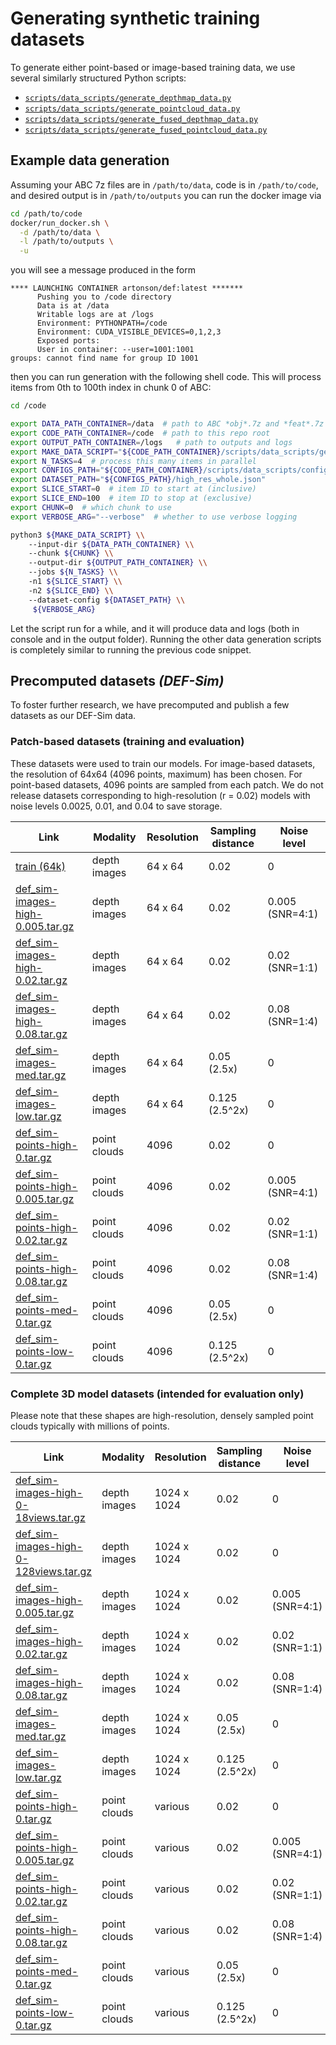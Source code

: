 # Generating synthetic training datasets

To generate either point-based or image-based training data, we use several similarly 
structured Python scripts:
 * [`scripts/data_scripts/generate_depthmap_data.py`](scripts/data_scripts/generate_depthmap_data.py) 
 * [`scripts/data_scripts/generate_pointcloud_data.py`](scripts/data_scripts/generate_pointcloud_data.py) 
* [`scripts/data_scripts/generate_fused_depthmap_data.py`](scripts/data_scripts/generate_fused_depthmap_data.py)
* [`scripts/data_scripts/generate_fused_pointcloud_data.py`](scripts/data_scripts/generate_fused_pointcloud_data.py) 

## Example data generation 

Assuming your ABC 7z files are in `/path/to/data`, 
code is in `/path/to/code`,
and desired output is in `/path/to/outputs`
you can run the docker image via 
```bash
cd /path/to/code
docker/run_docker.sh \
  -d /path/to/data \
  -l /path/to/outputs \
  -u 
```
you will see a message produced in the form
```
**** LAUNCHING CONTAINER artonson/def:latest *******
      Pushing you to /code directory
      Data is at /data
      Writable logs are at /logs
      Environment: PYTHONPATH=/code
      Environment: CUDA_VISIBLE_DEVICES=0,1,2,3
      Exposed ports:
      User in container: --user=1001:1001
groups: cannot find name for group ID 1001
```
then you can run generation with the following shell code. 
This will process items from 0th to 100th index in chunk 0 of ABC:
```bash
cd /code 

export DATA_PATH_CONTAINER=/data  # path to ABC *obj*.7z and *feat*.7z files
export CODE_PATH_CONTAINER=/code  # path to this repo root
export OUTPUT_PATH_CONTAINER=/logs   # path to outputs and logs
export MAKE_DATA_SCRIPT="${CODE_PATH_CONTAINER}/scripts/data_scripts/generate_depthmap_data.py"
export N_TASKS=4  # process this many items in parallel
export CONFIGS_PATH="${CODE_PATH_CONTAINER}/scripts/data_scripts/configs/depthmap_datasets"  # 
export DATASET_PATH="${CONFIGS_PATH}/high_res_whole.json"
export SLICE_START=0  # item ID to start at (inclusive)
export SLICE_END=100  # item ID to stop at (exclusive)
export CHUNK=0  # which chunk to use 
export VERBOSE_ARG="--verbose"  # whether to use verbose logging

python3 ${MAKE_DATA_SCRIPT} \\
    --input-dir ${DATA_PATH_CONTAINER} \\
    --chunk ${CHUNK} \\
    --output-dir ${OUTPUT_PATH_CONTAINER} \\
    --jobs ${N_TASKS} \\
    -n1 ${SLICE_START} \\
    -n2 ${SLICE_END} \\
    --dataset-config ${DATASET_PATH} \\
     ${VERBOSE_ARG}
```
Let the script run for a while, and it will produce 
data and logs (both in console and in the output 
folder). 
Running the other data generation scripts is completely similar
to running the previous code snippet. 


## Precomputed datasets *(DEF-Sim)*

To foster further research, we have precomputed and publish
a few datasets as our DEF-Sim data. 

### Patch-based datasets (training and evaluation)

These datasets were used to train our models. 
For image-based datasets, the resolution of 64x64 (4096 points, maximum) has been chosen. 
For point-based datasets, 4096 points are sampled from each patch. 
We do not release datasets corresponding to high-resolution (r = 0.02)
models with noise levels 0.0025, 0.01, and 0.04 to save storage. 

| **Link**                                                                                                             | **Modality** | **Resolution** | **Sampling distance** | **Noise level**  |
|----------------------------------------------------------------------------------------------------------------------|--------------|----------------|-----------------------|------------------|
| [train (64k)](https://www.dropbox.com/s/jsgxba4piiuknib/def_sim-images-high-0-arbitrary-patches-train.tar.gz?dl=0)   | depth images | 64 x 64        | 0.02                  | 0                |
| [def_sim-images-high-0.005.tar.gz](https://www.dropbox.com/s/6foffi2unaoqtk4/def_sim-images-high-0.005.tar.gz?dl=0)  | depth images | 64 x 64        | 0.02                  | 0.005 (SNR=4:1)  |
| [def_sim-images-high-0.02.tar.gz](https://www.dropbox.com/s/o19o35zzq12ui49/def_sim-images-high-0.02.tar.gz?dl=0)    | depth images | 64 x 64        | 0.02                  | 0.02 (SNR=1:1)   |
| [def_sim-images-high-0.08.tar.gz](https://www.dropbox.com/s/cg25f2z7olkayto/def_sim-images-high-0.08.tar.gz?dl=0)    | depth images | 64 x 64        | 0.02                  | 0.08 (SNR=1:4)   |
| [def_sim-images-med.tar.gz](https://www.dropbox.com/s/ea166q3rmjubw30/def_sim-images-med-0.tar.gz?dl=0)              | depth images | 64 x 64        | 0.05 (2.5x)           | 0                |
| [def_sim-images-low.tar.gz](https://www.dropbox.com/s/rnuvw2j2id5ntdf/def_sim-images-low-0.tar.gz?dl=0)              | depth images | 64 x 64        | 0.125 (2.5^2x)        | 0                |
| [def_sim-points-high-0.tar.gz](https://www.dropbox.com/s/4tbni1lia1u2rte/def_sim-points-high-0.tar.gz?dl=0)          | point clouds | 4096           | 0.02                  | 0                |
| [def_sim-points-high-0.005.tar.gz](https://www.dropbox.com/s/totynms1cshfa69/def_sim-points-high-0.005.tar.gz?dl=0)  | point clouds | 4096           | 0.02                  | 0.005 (SNR=4:1)  |
| [def_sim-points-high-0.02.tar.gz](https://www.dropbox.com/s/527qd7k3pq6gdcb/def_sim-points-high-0.02.tar.gz?dl=0)    | point clouds | 4096           | 0.02                  | 0.02 (SNR=1:1)   |
| [def_sim-points-high-0.08.tar.gz](https://www.dropbox.com/s/mk7p5sm3q32eztv/def_sim-points-high-0.08.tar.gz?dl=0)    | point clouds | 4096           | 0.02                  | 0.08 (SNR=1:4)   |
| [def_sim-points-med-0.tar.gz](https://www.dropbox.com/s/vx0m2eff8kxeho2/def_sim-points-med-0.tar.gz?dl=0)            | point clouds | 4096           | 0.05 (2.5x)           | 0                |
| [def_sim-points-low-0.tar.gz](https://www.dropbox.com/s/xgjqyh2lc7couxp/def_sim-points-low-0.tar.gz?dl=0)            | point clouds | 4096           | 0.125 (2.5^2x)        | 0                |

### Complete 3D model datasets (intended for evaluation only)

Please note that these shapes are high-resolution, densely 
sampled point clouds typically with millions of points. 

| **Link**                                                                                                                    | **Modality** | **Resolution** | **Sampling distance** | **Noise level**  | **Num. views** | **Num. shapes** |
|-----------------------------------------------------------------------------------------------------------------------------|--------------|----------------|-----------------------|------------------|---------------|-----------------|
| [def_sim-images-high-0-18views.tar.gz](https://www.dropbox.com/s/v27gwxm9js3r6p7/def_sim-images-high-0-18views.tar.gz?dl=0) | depth images | 1024 x 1024    | 0.02                  | 0                | 18            | 85              | 
| [def_sim-images-high-0-128views.tar.gz](https://www.dropbox.com/s/2klbt953s684dn1/def_sim-images-high-0-128views.tar.gz?dl=0) | depth images | 1024 x 1024  | 0.02                  | 0                | 128           | 95              |
| [def_sim-images-high-0.005.tar.gz](https://www.dropbox.com/s/6foffi2unaoqtk4/def_sim-images-high-0.005.tar.gz?dl=0)         | depth images | 1024 x 1024    | 0.02                  | 0.005 (SNR=4:1)  | 18            | 87              |
| [def_sim-images-high-0.02.tar.gz](https://www.dropbox.com/s/o19o35zzq12ui49/def_sim-images-high-0.02.tar.gz?dl=0)           | depth images | 1024 x 1024    | 0.02                  | 0.02 (SNR=1:1)   | 18            | 87              |
| [def_sim-images-high-0.08.tar.gz](https://www.dropbox.com/s/cg25f2z7olkayto/def_sim-images-high-0.08.tar.gz?dl=0)           | depth images | 1024 x 1024    | 0.02                  | 0.08 (SNR=1:4)   | 18            | 87              |
| [def_sim-images-med.tar.gz](https://www.dropbox.com/s/ea166q3rmjubw30/def_sim-images-med-0.tar.gz?dl=0)                     | depth images | 1024 x 1024    | 0.05 (2.5x)           | 0                | 18            | 100             |
| [def_sim-images-low.tar.gz](https://www.dropbox.com/s/rnuvw2j2id5ntdf/def_sim-images-low-0.tar.gz?dl=0)                     | depth images | 1024 x 1024    | 0.125 (2.5^2x)        | 0                | 18            | 104             |
| [def_sim-points-high-0.tar.gz](https://www.dropbox.com/s/4tbni1lia1u2rte/def_sim-points-high-0.tar.gz?dl=0)                 | point clouds | various        | 0.02                  | 0                | point patches | 84              |
| [def_sim-points-high-0.005.tar.gz](https://www.dropbox.com/s/totynms1cshfa69/def_sim-points-high-0.005.tar.gz?dl=0)         | point clouds | various        | 0.02                  | 0.005 (SNR=4:1)  | point patches | 83              |
| [def_sim-points-high-0.02.tar.gz](https://www.dropbox.com/s/527qd7k3pq6gdcb/def_sim-points-high-0.02.tar.gz?dl=0)           | point clouds | various        | 0.02                  | 0.02 (SNR=1:1)   | point patches | 84              |
| [def_sim-points-high-0.08.tar.gz](https://www.dropbox.com/s/mk7p5sm3q32eztv/def_sim-points-high-0.08.tar.gz?dl=0)           | point clouds | various        | 0.02                  | 0.08 (SNR=1:4)   | point patches | 83              |
| [def_sim-points-med-0.tar.gz](https://www.dropbox.com/s/vx0m2eff8kxeho2/def_sim-points-med-0.tar.gz?dl=0)                   | point clouds | various        | 0.05 (2.5x)           | 0                | point patches | 103             |
| [def_sim-points-low-0.tar.gz](https://www.dropbox.com/s/xgjqyh2lc7couxp/def_sim-points-low-0.tar.gz?dl=0)                   | point clouds | various        | 0.125 (2.5^2x)        | 0                | point patches | 75              |
